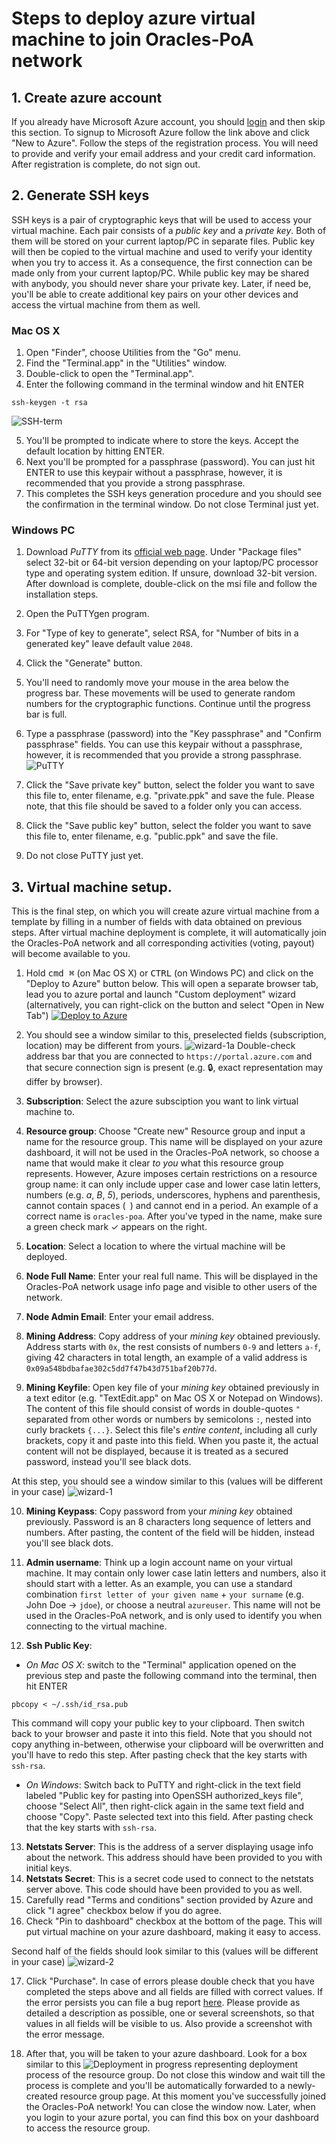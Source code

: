# Steps to deploy azure virtual machine to join Oracles-PoA network

## 1. Create azure account
If you already have Microsoft Azure account, you should [login](https://azure.microsoft.com/en-us/features/azure-portal/) and then skip this section.
To signup to Microsoft Azure follow the link above and click "New to Azure". Follow the steps of the registration process. You will need to provide and verify your email address and your credit card information.
After registration is complete, do not sign out.

## 2. Generate SSH keys
SSH keys is a pair of cryptographic keys that will be used to access your virtual machine. Each pair consists of a _public key_ and a _private key_. Both of them will be stored on your current laptop/PC in separate files. Public key will then be copied to the virtual machine and used to verify your identity when you try to access it. As a consequence, the first connection can be made only from your current laptop/PC. While public key may be shared with anybody, you should never share your private key. Later, if need be, you'll be able to create additional key pairs on your other devices and access the virtual machine from them as well.

### Mac OS X
1. Open "Finder", choose Utilities from the "Go" menu.
2. Find the "Terminal.app" in the "Utilities" window.
3. Double-click to open the "Terminal.app".
4. Enter the following command in the terminal window and hit ENTER
```
ssh-keygen -t rsa
```
![SSH-term](https://raw.githubusercontent.com/soundchain/test-templates/dev/Ceremony/gen_ssh_term.png)

5. You'll be prompted to indicate where to store the keys. Accept the default location by hitting ENTER.
6. Next you'll be prompted for a passphrase (password). You can just hit ENTER to use this keypair without a passphrase, however, it is recommended that you provide a strong passphrase.
7. This completes the SSH keys generation procedure and you should see the confirmation in the terminal window. Do not close Terminal just yet.

### Windows PC
1. Download _PuTTY_ from its [official web page](https://www.chiark.greenend.org.uk/~sgtatham/putty/latest.html). Under "Package files" select 32-bit or 64-bit version depending on your laptop/PC processor type and operating system edition. If unsure, download 32-bit version. After download is complete, double-click on the msi file and follow the installation steps.
2. Open the PuTTYgen program.
3. For "Type of key to generate", select RSA, for "Number of bits in a generated key" leave default value `2048`.
4. Click the "Generate" button.
5. You'll need to randomly move your mouse in the area below the progress bar. These movements will be used to generate random numbers for the cryptographic functions. Continue until the progress bar is full.
6. Type a passphrase (password) into the "Key passphrase" and "Confirm passphrase" fields. You can use this keypair without a passphrase, however, it is recommended that you provide a strong passphrase.
![PuTTY](https://raw.githubusercontent.com/soundchain/test-templates/dev/Ceremony/Putty.png)

7. Click the "Save private key" button, select the folder you want to save this file to, enter filename, e.g. "private.ppk" and save the fule. Please note, that this file should be saved to a folder only you can access.
8. Click the "Save public key" button, select the folder you want to save this file to, enter filename, e.g. "public.ppk" and save the file.
9. Do not close PuTTY just yet.

## 3. Virtual machine setup.
This is the final step, on which you will create azure virtual machine from a template by filling in a number of fields with data obtained on previous steps. After virtual machine deployment is complete, it will automatically join the Oracles-PoA network and all corresponding activities (voting, payout) will become available to you.

1. Hold <kbd>cmd ⌘</kbd> (on Mac OS X) or <kbd>CTRL</kbd> (on Windows PC) and click on the "Deploy to Azure" button below. This will open a separate browser tab, lead you to azure portal and launch "Custom deployment" wizard (alternatively, you can right-click on the button and select "Open in New Tab")
[![Deploy to Azure](http://azuredeploy.net/deploybutton.png)](https://portal.azure.com/#create/Microsoft.Template/uri/https%3A%2F%2Fraw.githubusercontent.com%2Fsoundchain%2Ftest-templates%2Fdev%2FTestTestNet%2Fmining-node%2Ftemplate.json)

2. You should see a window similar to this, preselected fields (subscription, location) may be different from yours.
![wizard-1a](https://raw.githubusercontent.com/soundchain/test-templates/dev/Ceremony/deploy_wizard1a.png)
Double-check address bar that you are connected to `https://portal.azure.com` and that secure connection sign is present (e.g. 🔒, exact representation may differ by browser).
3. **Subscription**: Select the azure subsciption you want to link virtual machine to.
4. **Resource group**: Choose "Create new" Resource group and input a name for the resource group. This name will be displayed on your azure dashboard, it will not be used in the Oracles-PoA network, so choose a name that would make it clear _to you_ what this resource group represents. However, Azure imposes certain restrictions on a resource group name: it can only include upper case and lower case latin letters, numbers (e.g. _a_, _B_, _5_), periods, underscores, hyphens and parenthesis, cannot contain spaces (` `) and cannot end in a period. An example of a correct name is `oracles-poa`. After you've typed in the name, make sure a green check mark ✓ appears on the right.
5. **Location**: Select a location to where the virtual machine will be deployed.
6. **Node Full Name**: Enter your real full name. This will be displayed in the Oracles-PoA network usage info page and visible to other users of the network.
7. **Node Admin Email**: Enter your email address.
8. **Mining Address**: Copy address of your _mining key_ obtained previously. Address starts with `0x`, the rest consists of numbers `0-9` and letters `a-f`, giving 42 characters in total length, an example of a valid address is `0x09a548bdbafae302c5dd7f47b43d751baf20b77d`.
9. **Mining Keyfile**: Open key file of your _mining key_ obtained previously in a text editor (e.g. "TextEdit.app" on Mac OS X or Notepad on Windows). The content of this file should consist of words in double-quotes `"` separated from other words or numbers by semicolons `:`, nested into curly brackets `{...}`. Select this file's _entire content_, including all curly brackets, copy it and paste into this field. When you paste it, the actual content will not be displayed, because it is treated as a secured password, instead you'll see black dots.

At this step, you should see a window similar to this (values will be different in your case)
![wizard-1](https://raw.githubusercontent.com/soundchain/test-templates/dev/Ceremony/deploy_wizard1.png)

10. **Mining Keypass**: Copy password from your _mining key_ obtained previously. Password is an 8 characters long sequence of letters and numbers. After pasting, the content of the field will be hidden, instead you'll see black dots.
11. **Admin username**: Think up a login account name on your virtual machine. It may contain only lower case latin letters and numbers, also it should start with a letter. As an example, you can use a standard combination `first letter of your given name` + `your surname` (e.g. John Doe -> `jdoe`), or choose a neutral `azureuser`. This name will not be used in the Oracles-PoA network, and is only used to identify you when connecting to the virtual machine.

12. **Ssh Public Key**:
* _On Mac OS X_: switch to the "Terminal" application opened on the previous step and paste the following command into the terminal, then hit ENTER
```
pbcopy < ~/.ssh/id_rsa.pub
```
This command will copy your public key to your clipboard. Then switch back to your browser and paste it into this field. Note that you should not copy anything in-between, otherwise your clipboard will be overwritten and you'll have to redo this step. After pasting check that the key starts with `ssh-rsa`.
* _On Windows_: Switch back to PuTTY and right-click in the text field labeled "Public key for pasting into OpenSSH authorized_keys file", choose "Select All", then right-click again in the same text field and choose "Copy". Paste selected text into this field. After pasting check that the key starts with `ssh-rsa`.

13. **Netstats Server**: This is the address of a server displaying usage info about the network. This address should have been provided to you with initial keys.
14. **Netstats Secret**: This is a secret code used to connect to the netstats server above. This code should have been provided to you as well.
15. Carefully read "Terms and conditions" section provided by Azure and click "I agree" checkbox below if you do agree.
16. Check "Pin to dashboard" checkbox at the bottom of the page. This will put virtual machine on your azure dashboard, making it easy to access.

Second half of the fields should look similar to this (values will be different in your case)
![wizard-2](https://raw.githubusercontent.com/soundchain/test-templates/dev/Ceremony/deploy_wizard2.png)

17. Click "Purchase". In case of errors please double check that you have completed the steps above and all fields are filled with correct values. If the error persists you can file a bug report [here](https://github.com/soundchain/test-templates/issues/new). Please provide as detailed a description as possible, one or several screenshots, so that values in all fields will be visible to us. Also provide a screenshot with the error message.

18. After that, you will be taken to your azure dashboard. Look for a box similar to this
![Deployment in progress](https://raw.githubusercontent.com/soundchain/test-templates/dev/Ceremony/deploy_new_deployment.png)
representing deployment process of the resource group. Do not close this window and wait till the process is complete and you'll be automatically forwarded to a newly-created resource group page. At this moment you've successfully joined the Oracles-PoA network!
You can close the window now. Later, when you login to your azure portal, you can find this box on your dashboard to access the resource group.
